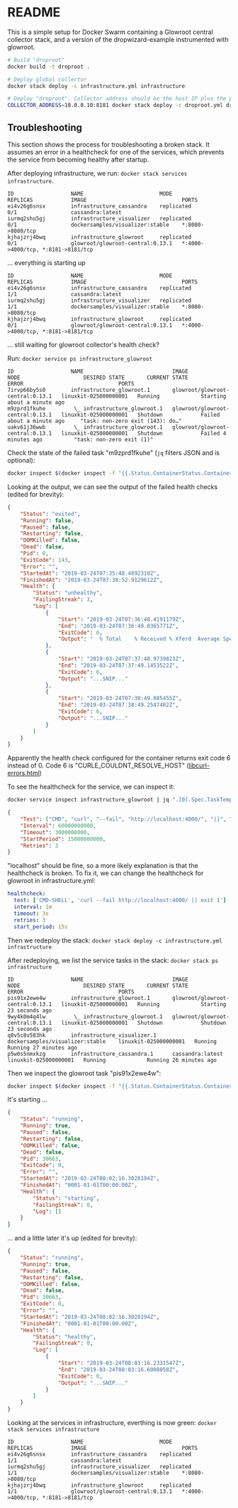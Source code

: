 # README

This is a simple setup for Docker Swarm containing a Glowroot central collector stack, and a version of the dropwizard-example instrumented with glowroot.

```bash
# Build "droproot"
docker build -t droproot .

# Deploy global collector
docker stack deploy -c infrastructure.yml infrastructure

# Deploy "droproot". Collector address should be the host IP plus the port the global collector listens for gRPC on (8181)
COLLECTOR_ADDRESS=10.0.0.10:8181 docker stack deploy -c droproot.yml droproot
```

## Troubleshooting

This section shows the process for troubleshooting a broken stack. It assumes an error in a healthcheck for one of the services,
which prevents the service from becoming healthy after startup.

After deploying infrastructure, we run: `docker stack services infrastructure`.

```text
ID                  NAME                        MODE                REPLICAS            IMAGE                              PORTS
ei4v26g6snsx        infrastructure_cassandra    replicated          0/1                 cassandra:latest
iurmq2shu5gj        infrastructure_visualizer   replicated          0/1                 dockersamples/visualizer:stable    *:8080->8080/tcp
kjhajzrj4bwq        infrastructure_glowroot     replicated          0/1                 glowroot/glowroot-central:0.13.1   *:4000->4000/tcp, *:8181->8181/tcp
```

... everything is starting up

```text
ID                  NAME                        MODE                REPLICAS            IMAGE                              PORTS
ei4v26g6snsx        infrastructure_cassandra    replicated          1/1                 cassandra:latest
iurmq2shu5gj        infrastructure_visualizer   replicated          1/1                 dockersamples/visualizer:stable    *:8080->8080/tcp
kjhajzrj4bwq        infrastructure_glowroot     replicated          0/1                 glowroot/glowroot-central:0.13.1   *:4000->4000/tcp, *:8181->8181/tcp
```

... still waiting for glowroot collector's health check?

Run: `docker service ps infrastructure_glowroot`

```text
ID                  NAME                            IMAGE                              NODE                    DESIRED STATE       CURRENT STATE                 ERROR                              PORTS
7irvp66by5s0        infrastructure_glowroot.1       glowroot/glowroot-central:0.13.1   linuxkit-025000000001   Running             Starting about a minute ago
m9zprd1fkuhe         \_ infrastructure_glowroot.1   glowroot/glowroot-central:0.13.1   linuxkit-025000000001   Shutdown            Failed about a minute ago     "task: non-zero exit (143): do…"
uakv61j36wwb         \_ infrastructure_glowroot.1   glowroot/glowroot-central:0.13.1   linuxkit-025000000001   Shutdown            Failed 4 minutes ago          "task: non-zero exit (1)"
```

Check the state of the failed task "m9zprd1fkuhe" (`jq` filters JSON and is optional):

```bash
docker inspect $(docker inspect -f "{{.Status.ContainerStatus.ContainerID}}" m9zprd1fkuhe) | jq ".[0].State"
```

Looking at the output, we can see the output of the failed health checks (edited for brevity):

```json
{
	"Status": "exited",
	"Running": false,
	"Paused": false,
	"Restarting": false,
	"OOMKilled": false,
	"Dead": false,
	"Pid": 0,
	"ExitCode": 143,
	"Error": "",
	"StartedAt": "2019-03-24T07:35:48.4892318Z",
	"FinishedAt": "2019-03-24T07:38:52.9129612Z",
	"Health": {
		"Status": "unhealthy",
		"FailingStreak": 3,
		"Log": [
			{
				"Start": "2019-03-24T07:36:48.4191179Z",
				"End": "2019-03-24T07:36:49.0365771Z",
				"ExitCode": 6,
				"Output": "  % Total    % Received % Xferd  Average Speed   Time    Time     Time  Current\n                                 Dload  Upload   Total   Spent    Left  Speed\n\r  0     0    0     0    0     0      0      0 --:--:-- --:--:-- --:--:--     0\r100 18454  100 18454    0     0  56841      0 --:--:-- --:--:-- --:--:-- 56956\n<!doctype html>\n\n<html lang=\"en\">\n<head>\n  <meta charset=\"utf-8\">\n  <title>Glowroot</title>\n  <meta name=\"viewport\" content=\"width=device-width,initial-scale=1\">\n\n  \n  <base href=\"/\"><script>var layout={\"central\":true,\"offlineViewer\":false,\"glowrootVersion\":\"0.13.1, built 2019-02-21 01:43:09 +0000\",\"loginEnabled\":false,\"rollupConfigs\":[{\"intervalMillis\":60000,\"viewThresholdMillis\":900000},{\"intervalMillis\":300000,\"viewThresholdMillis\":3600000},{\"intervalMillis\":1800000,\"viewThresholdMillis\":28800000},{\"intervalMillis\":14400000,\"viewThresholdMillis\":259200000}],\"rollupExpirationMillis\":[172800000,1209600000,7776000000,31536000000],\"queryAndServiceCallRollupExpirationMillis\":[172800000,604800000,2592000000,2592000000],\"profileRollupExpirationMillis\":[172800000,604800000,2592000000,2592000000],\"gaugeCollectionIntervalMillis\":5000,\"showNavbarTransaction\":true,\"showNavbarError\":true,\"showNavbarJvm\":true,\"showNavbarSyntheticMonitor\":true,\"showNavbarIncident\":true,\"showNavbarReport\":true,\"showNavbarConfig\":true,\"adminView\":true,\"adminEdit\":true,\"loggedIn\":false,\"ldap\":false,\"redirectToLogin\":false,\"defaultTimeZoneId\":\"Etc/UTC\",\"timeZoneIds\":[\"Africa/Abidjan\",\"Africa/Accra\",\"Africa/Addis_Ababa\",\"Africa/Algiers\",\"Africa/Asmara\",\"Africa/Asmera\",\"Africa/Bamako\",\"Africa/Bangui\",\"Africa/Banjul\",\"Africa/Bissau\",\"Africa/Blantyre\",\"Africa/Brazzaville\",\"Africa/Bujumbura\",\"Africa/Cairo\",\"Africa/Casablanca\",\"Africa/Ceuta\",\"Africa/Conakry\",\"Africa/Dakar\",\"Africa/Dar_es_Salaam\",\"Africa/Djibouti\",\"Africa/Douala\",\"Africa/El_Aaiun\",\"Africa/Freetown\",\"Africa/Gaborone\",\"Africa/Harare\",\"Africa/Johannesburg\",\"Africa/Juba\",\"Africa/Kampala\",\"Africa/Khartoum\",\"Africa/Kigali\",\"Africa/Kinshasa\",\"Africa/Lagos\",\"Africa/Libreville\",\"Africa/Lome\",\"Africa/Luanda\",\"Africa/Lubumbashi\",\"Africa/Lusaka\",\"Africa/Malabo\",\"Africa/Maputo\",\"Africa/Maseru\",\"Africa/Mbabane\",\"Africa/Mogadishu\",\"Africa/Monrovia\",\"Africa/Nairobi\",\"Africa/Ndjamena\",\"Africa/Niamey\",\"Africa/Nouakchott\",\"Africa/Ouagadougou\",\"Africa/Porto-Novo\",\"Africa/Sao_Tome\",\"Africa/Timbuktu\",\"Africa/Tripoli\",\"Africa/Tunis\",\"Africa/Windhoek\",\"America/Adak\",\"America/Anchorage\",\"America/Anguilla\",\"America/Antigua\",\"America/Araguaina\",\"America/Argentina/Buenos_Aires\",\"America/Argentina/Catamarca\",\"America/Argentina/ComodRivadavia\",\"America/Argentina/Cordoba\",\"America/Argentina/Jujuy\",\"America/Argentina/La_Rioja\",\"America/Argentina/Mendoza\",\"America/Argentina/Rio_Gallegos\",\"America/Argentina/Salta\",\"America/Argentina/San_Juan\",\"America/Argentina/San_Luis\",\"America/Argentina/Tucuman\",\"America/Argentina/Ushuaia\",\"America/Aruba\",\"America/Asuncion\",\"America/Atikokan\",\"America/Atka\",\"America/Bahia\",\"America/Bahia_Banderas\",\"America/Barbados\",\"America/Belem\",\"America/Belize\",\"America/Blanc-Sablon\",\"America/Boa_Vista\",\"America/Bogota\",\"America/Boise\",\"America/Buenos_Aires\",\"America/Cambridge_Bay\",\"America/Campo_Grande\",\"America/Cancun\",\"America/Caracas\",\"America/Catamarca\",\"America/Cayenne\",\"America/Cayman\",\"America/Chicago\",\"America/Chihuahua\",\"America/Coral_Harbour\",\"America/Cordoba\",\"America/Costa_Rica\",\"America/Creston\",\"America/Cuiaba\",\"America/Curacao\",\"America/Danmarkshavn\",\"America/Dawson\",\"America/Dawson_Creek\",\"America/Denver\",\"America/Detroit\",\"America/Dominica\",\"America/Edmonton\",\"America/Eirunepe\",\"America/El_Salvador\",\"America/Ensenada\",\"America/Fort_Nelson\",\"America/Fort_Wayne\",\"America/Fortaleza\",\"America/Glace_Bay\",\"America/Godthab\",\"America/Goose_Bay\",\"America/Grand_Turk\",\"America/Grenada\",\"America/Guadeloupe\",\"America/Guatemala\",\"America/Guayaquil\",\"America/Guyana\",\"America/Halifax\",\"America/Havana\",\"America/Hermosillo\",\"America/Indiana/Indianapolis\",\"America/Indiana/Knox\",\"America/Indiana/Marengo\",\"America/Indiana/Petersburg\",\"America/Indiana/Tell_City\",\"America/Indiana/Vevay\",\"America/I..."
			},
			{
				"Start": "2019-03-24T07:37:48.9739823Z",
				"End": "2019-03-24T07:37:49.1453522Z",
				"ExitCode": 6,
				"Output": "...SNIP..."
			},
			{
				"Start": "2019-03-24T07:38:49.085455Z",
				"End": "2019-03-24T07:38:49.2547482Z",
				"ExitCode": 6,
				"Output": "...SNIP..."
			}
		]
	}
}
```

Apparently the health check configured for the container returns exit code 6 instead of 0.
Code 6 is "CURLE_COULDNT_RESOLVE_HOST" ([libcurl-errors.html](https://curl.haxx.se/libcurl/c/libcurl-errors.html))

To see the healthcheck for the service, we can inspect it:

```bash
docker service inspect infrastructure_glowroot | jq ".[0].Spec.TaskTemplate.ContainerSpec.Healthcheck"
```

```json
{
	"Test": ["CMD", "curl", "--fail", "http://localhost:4000/", "||", "exit 1"],
	"Interval": 60000000000,
	"Timeout": 3000000000,
	"StartPeriod": 15000000000,
	"Retries": 3
}
```

"localhost" should be fine, so a more likely explanation is that the healthcheck is broken.
To fix it, we can change the healthcheck for glowroot in infrastructure.yml:

```yaml
healthcheck:
  test: ['CMD-SHELL', 'curl --fail http://localhost:4000/ || exit 1']
  interval: 1m
  timeout: 3s
  retries: 3
  start_period: 15s
```

Then we redeploy the stack: `docker stack deploy -c infrastructure.yml infrastructure`

After redeploying, we list the service tasks in the stack: `docker stack ps infrastructure`

```text
ID                  NAME                            IMAGE                              NODE                    DESIRED STATE       CURRENT STATE               ERROR                              PORTS
pis91x2ewe4w        infrastructure_glowroot.1       glowroot/glowroot-central:0.13.1   linuxkit-025000000001   Running             Starting 23 seconds ago
9wy4k0m4q4lw         \_ infrastructure_glowroot.1   glowroot/glowroot-central:0.13.1   linuxkit-025000000001   Shutdown            Shutdown 23 seconds ago
q8v5c8v583hk        infrastructure_visualizer.1     dockersamples/visualizer:stable    linuxkit-025000000001   Running             Running 27 minutes ago
p5w0s5nmxkzg        infrastructure_cassandra.1      cassandra:latest                   linuxkit-025000000001   Running             Running 26 minutes ago
```

Then we inspect the glowroot task "pis91x2ewe4w":

```bash
docker inspect $(docker inspect -f "{{.Status.ContainerStatus.ContainerID}}" pis91x2ewe4w) | jq ".[0].State"
```

It's starting ...

```json
{
	"Status": "running",
	"Running": true,
	"Paused": false,
	"Restarting": false,
	"OOMKilled": false,
	"Dead": false,
	"Pid": 30663,
	"ExitCode": 0,
	"Error": "",
	"StartedAt": "2019-03-24T08:02:16.3028194Z",
	"FinishedAt": "0001-01-01T00:00:00Z",
	"Health": {
		"Status": "starting",
		"FailingStreak": 0,
		"Log": []
	}
}
```

... and a little later it's up (edited for brevity):

```json
{
	"Status": "running",
	"Running": true,
	"Paused": false,
	"Restarting": false,
	"OOMKilled": false,
	"Dead": false,
	"Pid": 30663,
	"ExitCode": 0,
	"Error": "",
	"StartedAt": "2019-03-24T08:02:16.3028194Z",
	"FinishedAt": "0001-01-01T00:00:00Z",
	"Health": {
		"Status": "healthy",
		"FailingStreak": 0,
		"Log": [
			{
				"Start": "2019-03-24T08:03:16.2331547Z",
				"End": "2019-03-24T08:03:16.6008058Z",
				"ExitCode": 0,
				"Output": "...SNIP..."
			}
		]
	}
}
```

Looking at the services in infrastructure, everthing is now green: `docker stack services infrastructure`

```text
ID                  NAME                        MODE                REPLICAS            IMAGE                              PORTS
ei4v26g6snsx        infrastructure_cassandra    replicated          1/1                 cassandra:latest
iurmq2shu5gj        infrastructure_visualizer   replicated          1/1                 dockersamples/visualizer:stable    *:8080->8080/tcp
kjhajzrj4bwq        infrastructure_glowroot     replicated          1/1                 glowroot/glowroot-central:0.13.1   *:4000->4000/tcp, *:8181->8181/tcp
```
